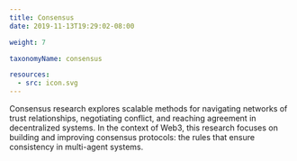 ```yaml
---
title: Consensus
date: 2019-11-13T19:29:02-08:00

weight: 7

taxonomyName: consensus

resources:
  - src: icon.svg
---
```


Consensus research explores scalable methods for navigating networks of trust relationships, negotiating conflict, and reaching agreement in decentralized systems. In the context of Web3, this research focuses on building and improving consensus protocols: the rules that ensure consistency in multi-agent systems.